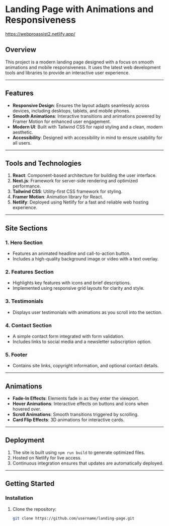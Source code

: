 # Landing Page with Animations and Responsiveness

https://webproassist2.netlify.app/

## Overview

This project is a modern landing page designed with a focus on smooth animations and mobile responsiveness. It uses the latest web development tools and libraries to provide an interactive user experience.

---

## Features

- **Responsive Design**: Ensures the layout adapts seamlessly across devices, including desktops, tablets, and mobile phones.
- **Smooth Animations**: Interactive transitions and animations powered by Framer Motion for enhanced user engagement.
- **Modern UI**: Built with Tailwind CSS for rapid styling and a clean, modern aesthetic.
- **Accessibility**: Designed with accessibility in mind to ensure usability for all users.

---

## Tools and Technologies

1. **React**: Component-based architecture for building the user interface.
2. **Next.js**: Framework for server-side rendering and optimized performance.
3. **Tailwind CSS**: Utility-first CSS framework for styling.
4. **Framer Motion**: Animation library for React.
5. **Netlify**: Deployed using Netlify for a fast and reliable web hosting experience.

---

## Site Sections

### 1. **Hero Section**
   - Features an animated headline and call-to-action button.
   - Includes a high-quality background image or video with a text overlay.

### 2. **Features Section**
   - Highlights key features with icons and brief descriptions.
   - Implemented using responsive grid layouts for clarity and style.

### 3. **Testimonials**
   - Displays user testimonials with animations as you scroll into the section.

### 4. **Contact Section**
   - A simple contact form integrated with form validation.
   - Includes links to social media and a newsletter subscription option.

### 5. **Footer**
   - Contains site links, copyright information, and optional contact details.

---

## Animations

- **Fade-In Effects**: Elements fade in as they enter the viewport.
- **Hover Animations**: Interactive effects on buttons and icons when hovered over.
- **Scroll Animations**: Smooth transitions triggered by scrolling.
- **Card Flip Effects**: 3D animations for interactive cards.

---

## Deployment

1. The site is built using `npm run build` to generate optimized files.
2. Hosted on Netlify for live access.
3. Continuous integration ensures that updates are automatically deployed.

---

## Getting Started

### Installation

1. Clone the repository:
   ```bash
   git clone https://github.com/username/landing-page.git

